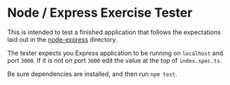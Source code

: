 # Node / Express Exercise Tester

This is intended to test a finished application that follows the expectations laid out in the [node-express](../node-express) directory.

The tester expects you Express application to be running on `localhost` and port `3000`. If it is not on port `3000` edit the value at the top of `index.spec.ts`.

Be sure dependencies are installed, and then run `npm test`.
